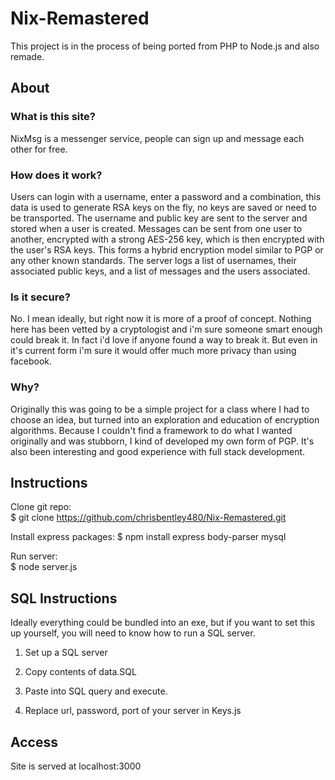 # Nix-Remastered
This project is in the process of being ported from PHP to Node.js and also remade.

## About  
### What is this site?  
NixMsg is a messenger service, people can sign up and message each other for free.  

### How does it work?   
Users can login with a username, enter a password and a combination, this data is used to generate RSA keys on the fly, no keys are saved or need to be transported. The username and public key are sent to the server and stored when a user is created. Messages can be sent from one user to another, encrypted with a strong AES-256 key, which is then encrypted with the user's RSA keys. This forms a hybrid encryption model similar to PGP or any other known standards. The server logs a list of usernames, their associated public keys, and a list of messages and the users associated.  

### Is it secure?  
No. I mean ideally, but right now it is more of a proof of concept. Nothing here has been vetted by a cryptologist and i'm sure someone smart enough could break it. In fact i'd love if anyone found a way to break it. But even in it's current form i'm sure it would offer much more privacy than using facebook.   

### Why?  
Originally this was going to be a simple project for a class where I had to choose an idea, but turned into an exploration and education of encryption algorithms. Because I couldn't find a framework to do what I wanted originally and was stubborn, I kind of developed my own form of PGP. It's also been interesting and good experience with full stack development.

## Instructions  
Clone git repo:      
$ git clone https://github.com/chrisbentley480/Nix-Remastered.git  

Install express packages: 
$ npm install express body-parser mysql  

Run server:  
$ node server.js    

## SQL Instructions  

Ideally everything could be bundled into an exe, but if you want to set this up yourself, you will need to know how to run a SQL server.

1) Set up a SQL server  

2) Copy contents of data.SQL  

3) Paste into SQL query and execute.   

4) Replace url, password, port of your server in Keys.js  

## Access

Site is served at localhost:3000   
